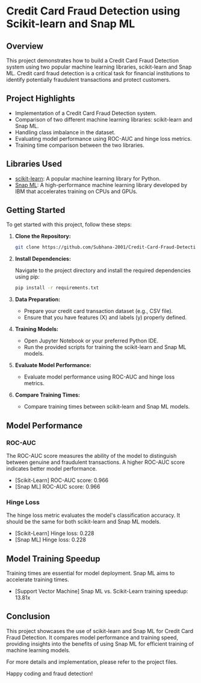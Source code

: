 # Credit Card Fraud Detection using Scikit-learn and Snap ML

## Overview

This project demonstrates how to build a Credit Card Fraud Detection system using two popular machine learning libraries, scikit-learn and Snap ML. Credit card fraud detection is a critical task for financial institutions to identify potentially fraudulent transactions and protect customers.

## Project Highlights

- Implementation of a Credit Card Fraud Detection system.
- Comparison of two different machine learning libraries: scikit-learn and Snap ML.
- Handling class imbalance in the dataset.
- Evaluating model performance using ROC-AUC and hinge loss metrics.
- Training time comparison between the two libraries.

## Libraries Used

- [scikit-learn](https://scikit-learn.org/): A popular machine learning library for Python.
- [Snap ML](https://www.ibm.com/cloud/machine-learning): A high-performance machine learning library developed by IBM that accelerates training on CPUs and GPUs.

## Getting Started

To get started with this project, follow these steps:

1. **Clone the Repository:**

    ```bash
    git clone https://github.com/Subhana-2001/Credit-Card-Fraud-Detection-Using-Scikit-Learn-and-Snap-ML.git
    ```

2. **Install Dependencies:**

    Navigate to the project directory and install the required dependencies using pip:

    ```bash
    pip install -r requirements.txt
    ```

3. **Data Preparation:**

    - Prepare your credit card transaction dataset (e.g., CSV file).
    - Ensure that you have features (X) and labels (y) properly defined.

4. **Training Models:**

    - Open Jupyter Notebook or your preferred Python IDE.
    - Run the provided scripts for training the scikit-learn and Snap ML models.
    
5. **Evaluate Model Performance:**

    - Evaluate model performance using ROC-AUC and hinge loss metrics.
    
6. **Compare Training Times:**

    - Compare training times between scikit-learn and Snap ML models.

## Model Performance

### ROC-AUC

The ROC-AUC score measures the ability of the model to distinguish between genuine and fraudulent transactions. A higher ROC-AUC score indicates better model performance.

- [Scikit-Learn] ROC-AUC score: 0.966
- [Snap ML] ROC-AUC score: 0.966

### Hinge Loss

The hinge loss metric evaluates the model's classification accuracy. It should be the same for both scikit-learn and Snap ML models.

- [Scikit-Learn] Hinge loss: 0.228
- [Snap ML] Hinge loss: 0.228

## Model Training Speedup

Training times are essential for model deployment. Snap ML aims to accelerate training times.

- [Support Vector Machine] Snap ML vs. Scikit-Learn training speedup: 13.81x

## Conclusion

This project showcases the use of scikit-learn and Snap ML for Credit Card Fraud Detection. It compares model performance and training speed, providing insights into the benefits of using Snap ML for efficient training of machine learning models.

For more details and implementation, please refer to the project files.


Happy coding and fraud detection!





